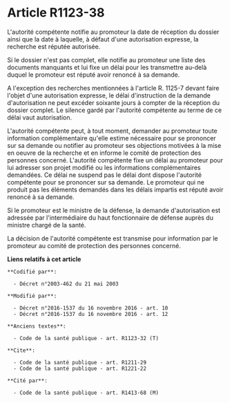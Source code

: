 # Article R1123-38

L'autorité compétente notifie au promoteur la date de réception du dossier ainsi que la date à laquelle, à défaut d'une
autorisation expresse, la recherche est réputée autorisée. 

Si le dossier n'est pas complet, elle notifie au promoteur une liste des documents manquants et lui fixe un délai pour les
transmettre au-delà duquel le promoteur est réputé avoir renoncé à sa demande. 

A l'exception des recherches mentionnées à l'article R. 1125-7 devant faire l'objet d'une autorisation expresse, le délai
d'instruction de la demande d'autorisation ne peut excéder soixante jours à compter de la réception du dossier complet. Le
silence gardé par l'autorité compétente au terme de ce délai vaut autorisation. 

L'autorité compétente peut, à tout moment, demander au promoteur toute information complémentaire qu'elle estime nécessaire
pour se prononcer sur sa demande ou notifier au promoteur ses objections motivées à la mise en oeuvre de la recherche et en
informe le comité de protection des personnes concerné. L'autorité compétente fixe un délai au promoteur pour lui adresser
son projet modifié ou les informations complémentaires demandées. Ce délai ne suspend pas le délai dont dispose l'autorité
compétente pour se prononcer sur sa demande. Le promoteur qui ne produit pas les éléments demandés dans les délais impartis
est réputé avoir renoncé à sa demande. 

Si le promoteur est le ministre de la défense, la demande d'autorisation est adressée par l'intermédiaire du haut
fonctionnaire de défense auprès du ministre chargé de la santé. 

La décision de l'autorité compétente est transmise pour information par le promoteur au comité de protection des personnes
concerné.

**Liens relatifs à cet article**

	**Codifié par**:

	  - Décret n°2003-462 du 21 mai 2003

	**Modifié par**:

	  - Décret n°2016-1537 du 16 novembre 2016 - art. 10
	  - Décret n°2016-1537 du 16 novembre 2016 - art. 12

	**Anciens textes**:

	  - Code de la santé publique - art. R1123-32 (T)

	**Cite**:

	  - Code de la santé publique - art. R1211-29
	  - Code de la santé publique - art. R1221-22

	**Cité par**:

	  - Code de la santé publique - art. R1413-68 (M)
